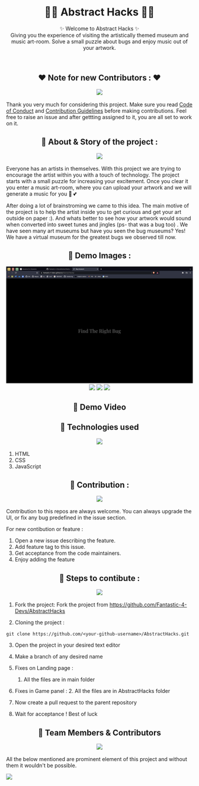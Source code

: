 <h1 align="center">
    👨‍💻 Abstract Hacks 👨‍💻
</h1>

<p align="center">
    ✨ Welcome to Abstract Hacks ✨ <br />
   Giving you the experience of visiting the artistically themed museum and music art-room. Solve a small puzzle about bugs and enjoy music out of your artwork.
</p>
<br />

<h2 align="center">
    ❤️ Note for new Contributors : ❤️
</h2>

<p align="center">
	<img src="https://media.giphy.com/media/RK9DbwtrgLeb1guQmO/giphy.gif"/>
</p>

Thank you very much for considering this project. Make sure you read [Code of Conduct](CODE_OF_CONDUCT.md) and [Contribution Guidelines](CONTRIBUTING.md) before making contributions. Feel free to raise an issue and after gettting assigned to it, you are all set to work on it.

<h2 align="center">
    📌 About & Story of the project :
</h2>

<p align="center">
	<img src="https://media.giphy.com/media/XHYPFKachYRYGMVzGR/giphy.gif"/>
</p>

Everyone has an artists in themselves. With this project we are trying to encourage the artist within you with a touch of technology. The project starts with a small puzzle for increasing your excitement. Once you clear it you enter a music art-room, where you can upload your artwork and we will generate a music for you 🎵 💕

After doing a lot of brainstroming we came to this idea. The main motive of the project is to help the artist inside you to get curious and get your art outside on paper :). And whats better to see how your artwork would sound when converted into sweet tunes and jingles (ps- that was a bug too)  . We have seen many art museums but have you seen the bug museums? Yes! We have a virtual museum for the greatest bugs we observed till now. 


<h2 align="center">
    📌 Demo Images :
</h2>
<p align="center">
	<img src="./images/Screenshot 2022-02-27 at 5.10.30 PM.png"/>
	<img src="./images/Screenshot 2022-02-27 at 5.09.46 PM.png"/>
	<img src="./images/Screenshot 2022-02-27 at 5.09.57 PM.png"/>
	<img src="./images/Screenshot 2022-02-27 at 5.10.09 PM.png"/>
</p>


<h2 align="center">
    📌 Demo Video
</h2>


<h2 align="center">
    📌 Technologies used
</h2>

<p align="center">
	<img src="https://media.giphy.com/media/CTX0ivSQbI78A/giphy.gif"/>
</p>


1) HTML
2) CSS
3) JavaScript

<h2 align="center">
    📌 Contribution :
</h2>

<p align="center">
	<img src="https://media.giphy.com/media/PAqjdPkJLDsmBRSYUp/giphy.gif"/>
</p>


Contribution to this repos are always welcome. You can always upgrade the UI, or fix any bug predefined in the issue section.

For new contibution or feature :

1. Open a new issue describing the feature.
2. Add feature tag to this issue.
3. Get acceptance from the code maintainers.
4. Enjoy adding the feature

<h2 align="center">
    📌 Steps to contibute :
</h2>

<p align="center">
	<img src="https://media.giphy.com/media/xT39D0hG7xu23NHCHC/giphy.gif"/>
</p>


1. Fork the project:
   Fork the project from https://github.com/Fantastic-4-Devs/AbstractHacks

2. Cloning the project :

```git
git clone https://github.com/<your-github-username>/AbstractHacks.git
```

3. Open the project in your desired text editor

4. Make a branch of any desired name

5. Fixes on Landing page :

   1. All the files are in main folder

6. Fixes in Game panel : 2. All the files are in AbstractHacks folder

7. Now create a pull request to the parent repository

8. Wait for acceptance ! Best of luck


<h2 align="center">
    📌 Team Members & Contributors
</h2>


<p align="center">
	<img src="https://media.giphy.com/media/5pUAw9XjALuWepcOgV/giphy.gif"/>
</p>

All the below mentioned are prominent element of this project and without them it wouldn't be possible.

<a href="https://github.com/Fantastic-4-Devs/AbstractHacks/graphs/contributors">
  <img src="https://contrib.rocks/image?repo=Fantastic-4-Devs/AbstractHacks" />
</a>
